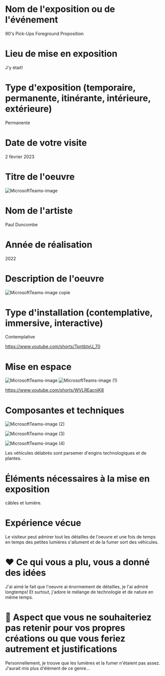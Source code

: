 # Nom de l'exposition ou de l'événement
90's Pick-Ups Foreground Proposition
# Lieu de mise en exposition
J'y était!
# Type d'exposition (temporaire, permanente, itinérante, intérieure, extérieure)
Permanente
# Date de votre visite
2 février 2023
# Titre de l'oeuvre
![MicrosoftTeams-image](https://user-images.githubusercontent.com/112189899/217932505-34d71c0d-33f6-4390-9616-1dae89144998.png)
# Nom de l'artiste
Paul Duncombe
# Année de réalisation
2022
# Description de l'oeuvre
![MicrosoftTeams-image copie](https://user-images.githubusercontent.com/112189899/217934952-9d8b21aa-61de-4e0e-bdc8-eaa3fbd7157b.png)
# Type d'installation (contemplative, immersive, interactive)
Contemplative

https://www.youtube.com/shorts/TpntbtxU_70
# Mise en espace
![MicrosoftTeams-image](https://user-images.githubusercontent.com/112189899/217960714-e51edb26-57e9-4735-bac7-31e412350a8f.png)
![MicrosoftTeams-image (1)](https://user-images.githubusercontent.com/112189899/217961691-9c9249ad-1a1d-41fc-8f43-05a70b979d61.png)

https://www.youtube.com/shorts/WVLREacniK8
# Composantes et techniques
![MicrosoftTeams-image (2)](https://user-images.githubusercontent.com/112189899/217961971-6e2d30e4-1887-4c47-8619-a5e93fb42217.png)

![MicrosoftTeams-image (3)](https://user-images.githubusercontent.com/112189899/217962124-0343fcd2-b401-4e9a-bd16-54c5b8978130.png)

![MicrosoftTeams-image (4)](https://user-images.githubusercontent.com/112189899/217962148-64d6f461-3331-4878-b504-c799ae814c06.png)

Les véhicules délabrés sont parsemer d'engins technologiques et de plantes.
# Éléments nécessaires à la mise en exposition
câbles et lumière.
# Expérience vécue
Le visiteur peut admirer tout les détailles de l'oeuvre et une fois de temps en temps des petites lumières s'allument et de la fumer sort des véhicules.
# ❤️ Ce qui vous a plu, vous a donné des idées
J'ai aimé le fait que l'oeuvre ai énormement de détailles, je l'ai admiré longtemps! Et surtout, j'adore le mélange de technologie et de nature en même temps.
# 🤔 Aspect que vous ne souhaiteriez pas retenir pour vos propres créations ou que vous feriez autrement et justifications
Personnellement, je trouve que les lumières et la fumer n'étaient pas assez. J'aurait mis plus d'élément de ce genre...
